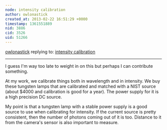 ```yaml
---
node: intensity calibration
author: owlonastick
created_at: 2013-02-22 16:51:29 +0000
timestamp: 1361551889
nid: 3886
cid: 3526
uid: 51266
---
```




[owlonastick](../profile/owlonastick) replying to: [intensity calibration](../notes/tomh/9-19-2012/intensity-calibration)

----
I guess I'm way too late to weight in on this but perhaps I can contribute something.

At my work, we calibrate things both in wavelength and in intensity.  We buy these tungsten lamps that are calibrated and matched with a NIST source (about $4000 and calibration is good for a year).  The power supply for it is a high precision DC source.

My point is that a tungsten lamp with a stable power supply is a good source to use when calibrating for intensity.  If the current source is pretty consistent, then the number of photons coming out of it is too.  Distance to it from the camera's sensor is also important to measure.

